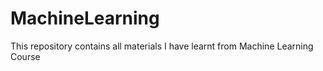 # MachineLearning
This repository contains all materials I have learnt from Machine Learning Course
